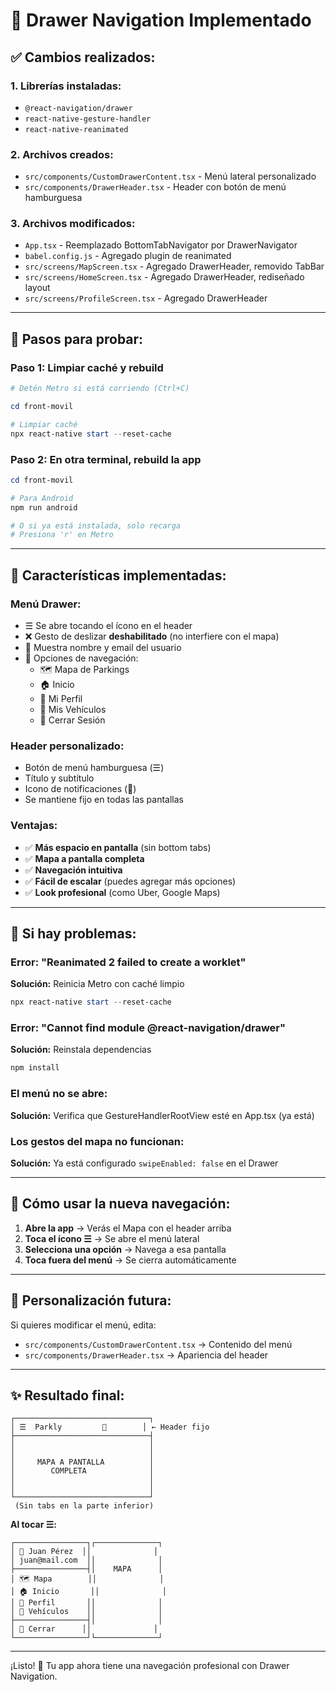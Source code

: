 # 🎉 Drawer Navigation Implementado

## ✅ Cambios realizados:

### 1. **Librerías instaladas:**
- `@react-navigation/drawer`
- `react-native-gesture-handler`
- `react-native-reanimated`

### 2. **Archivos creados:**
- `src/components/CustomDrawerContent.tsx` - Menú lateral personalizado
- `src/components/DrawerHeader.tsx` - Header con botón de menú hamburguesa

### 3. **Archivos modificados:**
- `App.tsx` - Reemplazado BottomTabNavigator por DrawerNavigator
- `babel.config.js` - Agregado plugin de reanimated
- `src/screens/MapScreen.tsx` - Agregado DrawerHeader, removido TabBar
- `src/screens/HomeScreen.tsx` - Agregado DrawerHeader, rediseñado layout
- `src/screens/ProfileScreen.tsx` - Agregado DrawerHeader

---

## 🚀 Pasos para probar:

### **Paso 1: Limpiar caché y rebuild**

```powershell
# Detén Metro si está corriendo (Ctrl+C)

cd front-movil

# Limpiar caché
npx react-native start --reset-cache
```

### **Paso 2: En otra terminal, rebuild la app**

```powershell
cd front-movil

# Para Android
npm run android

# O si ya está instalada, solo recarga
# Presiona 'r' en Metro
```

---

## 🎨 Características implementadas:

### **Menú Drawer:**
- ☰ Se abre tocando el ícono en el header
- ❌ Gesto de deslizar **deshabilitado** (no interfiere con el mapa)
- 👤 Muestra nombre y email del usuario
- 🎯 Opciones de navegación:
  - 🗺️ Mapa de Parkings
  - 🏠 Inicio
  - 👤 Mi Perfil
  - 🚗 Mis Vehículos
  - 🚪 Cerrar Sesión

### **Header personalizado:**
- Botón de menú hamburguesa (☰)
- Título y subtítulo
- Icono de notificaciones (🔔)
- Se mantiene fijo en todas las pantallas

### **Ventajas:**
- ✅ **Más espacio en pantalla** (sin bottom tabs)
- ✅ **Mapa a pantalla completa**
- ✅ **Navegación intuitiva**
- ✅ **Fácil de escalar** (puedes agregar más opciones)
- ✅ **Look profesional** (como Uber, Google Maps)

---

## 🔧 Si hay problemas:

### **Error: "Reanimated 2 failed to create a worklet"**
**Solución:** Reinicia Metro con caché limpio
```powershell
npx react-native start --reset-cache
```

### **Error: "Cannot find module @react-navigation/drawer"**
**Solución:** Reinstala dependencias
```powershell
npm install
```

### **El menú no se abre:**
**Solución:** Verifica que GestureHandlerRootView esté en App.tsx (ya está)

### **Los gestos del mapa no funcionan:**
**Solución:** Ya está configurado `swipeEnabled: false` en el Drawer

---

## 📱 Cómo usar la nueva navegación:

1. **Abre la app** → Verás el Mapa con el header arriba
2. **Toca el ícono ☰** → Se abre el menú lateral
3. **Selecciona una opción** → Navega a esa pantalla
4. **Toca fuera del menú** → Se cierra automáticamente

---

## 🎨 Personalización futura:

Si quieres modificar el menú, edita:
- `src/components/CustomDrawerContent.tsx` → Contenido del menú
- `src/components/DrawerHeader.tsx` → Apariencia del header

---

## ✨ Resultado final:

```
┌──────────────────────────────┐
│ ☰  Parkly         🔔        │ ← Header fijo
├──────────────────────────────┤
│                              │
│                              │
│     MAPA A PANTALLA          │
│        COMPLETA              │
│                              │
│                              │
└──────────────────────────────┘
 (Sin tabs en la parte inferior)
```

**Al tocar ☰:**
```
┌────────────────┐┌──────────────┐
│ 👤 Juan Pérez  ││              │
│ juan@mail.com  ││              │
├────────────────┤│    MAPA      │
│ 🗺️ Mapa        ││              │
│ 🏠 Inicio       ││              │
│ 👤 Perfil       ││              │
│ 🚗 Vehículos    ││              │
├────────────────┤│              │
│ 🚪 Cerrar      ││              │
└────────────────┘└──────────────┘
```

---

¡Listo! 🎉 Tu app ahora tiene una navegación profesional con Drawer Navigation.
